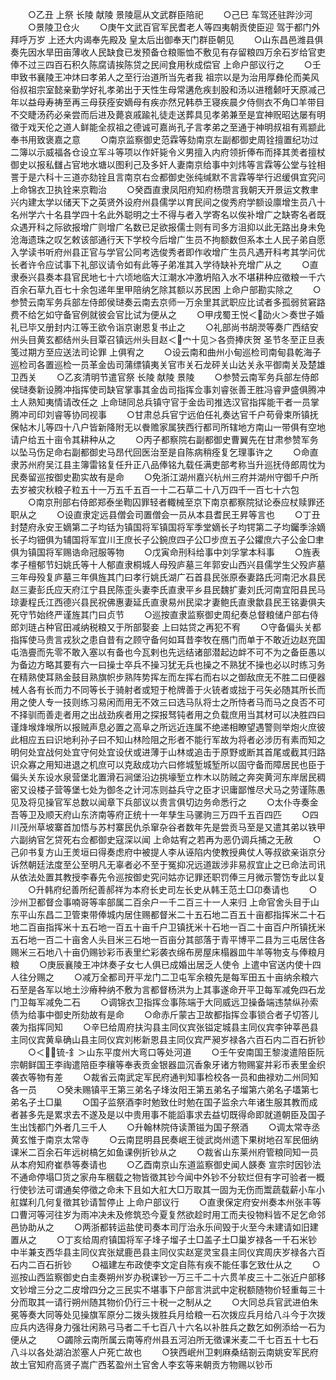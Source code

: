 <!-- { "loadSidebar": true } -->
　　○乙丑  上祭  长陵  献陵  景陵扈从文武群臣陪祀
　　○己巳  车驾还驻跸沙河
　　○景陵卫仓火
　　○庚午文武百官军民耆老人等四夷朝贡使臣迎  驾于都门外拜呼万岁  上还大内谒奉先殿及  皇太后出御奉天门群臣朝见
　　○山东昌邑潍县俱奏先因水旱田亩薄收人民缺食已发预备仓粮赈恤不敷见有存留粮四万余石岁给官吏俸不过三四百石积久陈腐请挨陈贷之民间食用秋成偿官  上命户部议行之
　　○壬申致书襄陵王冲炑曰孝弟人之至行治道所当先者我  祖宗以是为治用厚彝伦而美风俗叔祖宗室懿亲勤学好礼孝弟出于天性生母常遘危疾刲股和汤以进稽颡吁天原减己年以益母寿祷至再三母获痊安嫡母有疾亦然兄韩恭王寝疾晨夕侍侧衣不角□羊带目不交睫汤药必亲尝而后进及薨哀戚踰礼徒走送葬具见孝弟兼至是宜神贶昭达屡有明徵于戏天伦之道人鲜能全叔祖之德诚可嘉尚孔子言孝弟之至通于神明叔祖有焉颛此奉书用致褒嘉之意
　　○南京监察御史范霖等劾南京左副都御史周铨擅置纪功过二簿以示威福各仓设立军斗等项以作奸毙令义男擅入内府领折俸布而择其羙者擅杖御史以报私讎占官地水塘以图利己及多奸人妻南京给事中刘炜等言霖等公堂与铨相詈于是六科十三道亦劾铨且言南京右佥都御史张纯缄默不言霖等举行迟缓俱宜究问  上命锦衣卫执铨来京鞫治
　　○癸酉直隶凤阳府知府杨瓒言我朝天开景运文教聿兴内建太学以储天下之英贤外设府州县儒学以育民间之俊秀府学额设廪增生员八十名州学六十名县学四十名此外聪明之士不得与者入学寄名以俟补增广之缺寄名者既众遇开科之际欲报增广则增广名数已足欲报儒士则有司多方沮抑以此无路出身未免沧海遗珠之叹乞敕该部通行天下学校今后增广生员不拘额数但系本土人民子弟自愿入学读书听府州县正官与学官公同考选俊秀者即作收增广生员凡遇开科考其学问优长者许令应试事下礼部议请令如有此等子弟准其入学待缺补充增广从之
　　○直隶泰兴县奏本县官民地七十六顷地临大江潮水冲激坍陷入水不堪耕种应徵粮一千六百余石草九百七十余包递年里甲陪纳乞除其额以苏民困  上命户部勘实除之
　　○参赞云南军务兵部左侍郎侯琎奏云南去京师一万余里其武职应比试者多孤弱贫窘路费不给乞如守备官例就彼会官比试为便从之
　　○甲戌蜀王悦＜劭火＞奏世子婚礼已毕又册封内江等王欲令诣京谢恩复书止之
　　○礼部尚书胡濙等奏广西结安州头目黄玄都结州头目覃召镇远州头目赵＜宀十见＞各赍捧庆贺  圣节冬至正旦表笺过期方至应送法司论罪  上俱宥之
　　○设云南和曲州小甸巡检司南甸县乾海子巡检司各置巡检一员革金齿司蒲缥镇夷关官市关石龙砰关山达关永平御南关及楚雄卫西关
　　○乙亥清明节遣官祭  长陵  献陵  景陵
　　○参赞云南军务兵部左侍郎侯琎奏新设腾冲指挥使司缺官掌事其金齿司指挥佥事刘睿张善王胜冯睿尹盛俱腾冲土人熟知夷情请改任之  上命琎同总兵镇守官于金齿司推选汉官指挥能干者一员掌腾冲司印刘睿等协同视事
　　○甘肃总兵官宁远伯任礼奏达官千户苟骨束所镇抚保帖木儿等四十八户皆新降附无以餋赡家属狭西行都司所辖地方南山一带俱有空地请户给五十亩令其耕种从之
　　○丙子都察院右副都御史曹翼先在甘肃参赞军务以坠马伤足命右副都御史马昂代回医治至是自陈病稍痊复乞理事许之
　　○命直隶苏州府吴江县主簿雷铭复任升正八品俸铭九载任满吏部考称当升巡抚侍郎周忱为民奏留巡按御史勘实故有是命
　　○免浙江湖州嘉兴杭州三府并湖州守御千户所去岁被灾秋粮子粒五十一万五千五百一十二石草二十八万四千一百七十六包
　　○南京刑部右侍郎郑泰坐鞫囚罪轻者輙械至京下南京都察院狱论泰应杖赎罪还职从之
　　○设直隶定远县僧会司置僧会一员从本县耆民王昇等言也
　　○丁丑封楚府永安王嫡第二子均铦为镇国将军镇国将军季堂嫡长子均锷第二子均钃季涂嫡长子均钿俱为辅国将军宜川王庶长子公鋺庶四子公□步庶五子公鑺庶六子公金□聿俱为镇国将军赐诰命冠服等物
　　○戊寅命刑科给事中刘孚掌本科事
　　○旌表孝子檀郁节妇姚氏等十人郁直隶桐城人母殁庐墓三年郭安山西兴县儒学生父殁庐墓三年母殁复庐墓三年俱旌其门曰孝行姚氏湖广石首县民张原泰妻路氏河南汜水县民赵三妻彭氏应天府江宁县民陈歪头妻李氏直隶平乡县民魏扩妻刘氏河南宜阳县民马琼妻程氏江西德兴县民祝佛惠妻延氏直隶易州民梁才妻鲍氏直隶歙县民王铭妻俱夫死守节始终严谨旌其门曰贞节
　　○巡按直隶监察御史周纪奏总督粮储户部右侍郎刘琏占种官田减纳税粮又于所部娶妾  上曰姑贷之再犯不宥
　　○守备偏头关都指挥使马贵言戎狄之患自昔有之顾守备何如耳昔李牧在鴈门而单于不敢近边赵充国屯浩亹而先零不敢入塞以有备也今瓦剌也先远结诸部潜起边衅不可不为之备臣愚以为备边方略其要有六一曰操士卒兵不操习犹无兵也操之不熟犹不操也必以时练习务在精熟使耳熟金鼓目熟旗帜步熟阵势挥左而左挥右而右以之御敌庶无不胜二曰便器械人各有长而力不同等长于骑射者或短于枪牌善于火铳者或拙于弓矢必随其所长而用之使人专一技则练习易闲而用无不效三曰选马队将士之所恃者马而马之良否不可不择驯而善走者用之出战劲疾者用之探报驽钝者用之负载庶用当其材可以决胜四曰谨烽堠烽堠所以报贼声息必置之高阜之所远近连属不绝递相瞭望遇警则举炮火庶彼此相应五曰识地利孙子曰不知山林险阻之形者不能行军故为将者必涉历有素而知之明何处宜战何处宜守何处宜设伏或进薄于山林或追击于原野或断其首尾或截其归路识众寡之用知进退之机庶可以克敌成功六曰修城堑城堑所以固守备而障居民也臣于偏头关东设水泉营堡北置滑石涧堡沿边挑壕堑立柞木以防贼之奔突黄河东岸居民稠密又设楼子营等堡七处为御冬之计河冻则益兵守之臣才识庸鄙惟尽犬马之劳谨陈愚见及将见操官军总数以闻章下兵部议以贵言俱切边务命悉行之
　　○太仆寺奏金吾等卫及顺天府山东济南等府正统十一年孳生马骡驹三万四千五百四匹
　　○四川茂州草坡寨首加悟与苏村寨民仇杀窜杂谷者数年先是尝贡马至是又遣其弟以铁甲六副纳官乞贷死右佥都御史寇深以闻  上命姑宥之若再为恶仍调兵捕之无赦
　　○己卯书复方山王羙垣曰得奏虑府中被提人李从诬陷内使教授典仗人等叔欲亲诣京分诉然朝廷法度至公至明凡无辜者必不至于冤抑况远道跋涉非易叔宜止之已命法司讯从依法处置其教授李春先令巡按御史究问姑亦记罪还职罚俸三月微示警饬专此以复
　　○升韩府纪善所纪善郝祥为本府长史司左长史从韩王范土□卬奏请也
　　○沙州卫都督佥事喃哥等率部属二百余户一千二百三十一人来归  上命官舍头目于山东平山东昌二卫管束带俸城内居住赐都督米二十五石地二百五十亩都指挥米二十石地二百亩指挥米十五石地一百五十亩千户卫镇抚米十石地一百二十亩百户所镇抚米五石地一百二十亩舍人头目米三石地一百亩分其部落于青平博平二县为三屯居住各赐米三石地八十亩仍赐钞彩币表里纻彩袭衣绵布房屋床榻器皿牛羊等物支与俸粮月粮
　　○庚辰襄陵王冲炑奏子女七人俱已成婚出居乏人使令  上遣中官送内使十四人往分赐之
　　○减万全都司开平龙门二卫屯军余粮先是每军田五十亩纳余粮六石至是各军以地土沙瘠种纳不敷为言都督杨洪为上其事遂命开平卫每军减免四石龙门卫每军减免二石
　　○调锦衣卫指挥佥事陈端于大同威远卫操备端违禁纵孙索债为给事中御史所劾故有是命
　　○命赤斤蒙古卫故都指挥佥事锁合者子切答儿袭为指挥同知
　　○辛巳给周府扶沟县主同仪宾张镒定城县主同仪宾李钟莘邑县主同仪宾黄阜确山县主同仪宾刘彬新恩县主同仪宾严昶岁禄各六百石内二百石折钞
　　○＜锍-釒＞山东平度州大弯口等处河道
　　○壬午安南国王黎浚遣陪臣阮宗朝鲜国王李祹遣陪臣李穰等奉表贡金银器皿沉香象牙诸方物赐宴并彩币表里金织袭衣等物有差
　　○裁省云南武定军民府通判知事检校各一员和曲禄劝二州同知各一员
　　○癸未赐镇平王第三弟名子埄汝阳王第五弟名子塯第六弟名子壒第七弟名子土□巢
　　○国子监祭酒李时勉致仕时勉在国子监余六年诸生服其教而成者甚多先是累求去不遂及是以中贵用事不能謟事求去益切既得命即就道朝臣及国子生出饯都门外者几三千人
　　○升翰林院侍读萧镃为国子祭酒
　　○调太常寺丞黄玄惟于南京太常寺
　　○云南昆明县民奏岷王徙武岗州遗下果树地召军民佃纳课米二百余石年远树槁乞如鱼课例折钞从之
　　○裁省山东莱州府管粮同知一员从本府知府崔恭等奏请也
　　○乙酉南京山东道监察御史闻人韺奏  宣宗时因钞法不通命停塌□货之家舟车稛载之物皆徵其钞今闻中外钞不分软烂但有字可验者一概行使钞法可谓通矣停徵之命未下且如大舡大□万取其一固为无伤而鬻蔬载薪小车小舡媒利几何复徵其钞请暂停止  上命户部议行
　　○直隶保定府安州奏本州张丰等口曹河等河往岁为雨冲决未及修筑恐今夏复然欲趁时用工而夫役物料皆不足乞命邻邑协助从之
　　○两浙都转运盐使司奏本司厅治永乐间毁于火至今未建请如旧建置从之
　　○丁亥给周府镇国将军子埄子塯子土□盖子土□巢岁禄各一千石米钞中半兼支西华县主同仪宾张斌鹿邑县主同仪实赵寔灵宝县主同仪宾周庆岁禄各六百石内二百石折钞
　　○福建左布政使李文定自陈有疾不能任事乞致仕从之
　　○巡按山西监察御史白圭奏朔州岁办税课钞一万三千二十六贯羊皮三十二张近户部移文钞增三分之二皮增四分之三民实不堪事下户部言洪武中定税额随物价轻重每三十分而取其一请行朔州随其物价仍行三十税一之制从之
　　○大同总兵官武进伯朱冕等奏大同等处见操旗军原分二拨头拨胜兵月给粮一石次拨应兵月给八斗今于次拨应兵内选得身力强壮闲熟弓马者二千七百八十六名以补胜兵之数乞如例添给一石为便从之
　　○蠲除云南所属云南等府州县五河泊所无徵课米麦二千七百五十七石八斗以各处湖泊淤塞人户死亡故也
　　○狭西岷州卫剌麻桑结劄云南姚安军民府故土官知府高贤子嵩广西茗盈州土官舍人李玄等来朝贡方物赐以钞币
